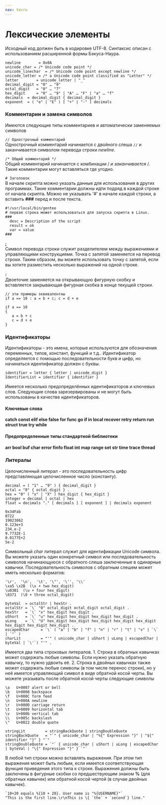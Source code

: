 ```yaml
---
nav: tocru
---
```


# Лексические элементы

Исходный код должен быть в кодировке UTF-8. Синтаксис описан с использованием расширенной формы Бэкуса-Наура.

```text
newline        = 0x0A
unicode_char = /* Unicode code point */
unicode_linechar  = /* Unicode code point except newline */ 
unicode_letter = /* a Unicode code point classified as "Letter" */
letter        = unicode_letter | "_"
decimal_digit = "0" … "9" 
octal_digit   = "0" … "7" 
hex_digit     = "0" … "9" | "A" … "F" | "a" … "f" 
decimals  = decimal_digit { decimal_digit }
exponent  = ( "e" | "E" ) [ "+" | "-" ] decimals
```

### Комментарии и замена символов

Имеются следующие типы комментариев и автоматически заменяемых символов

`// Однострочный комментарий`  
Однострочный комментарий начинается с двойного слеша `//` и заканчивается символом перевода строки _newline_.

`/* Общий комментарий */`  
Общий комментарий начинается с комбинации / _и заканчивается_ /. Такие комментарии могут вставляться где угодно.

`# Заголовок`  
В начале скрипта можно указать данные для использования в других программах. Такие комментарии должны идти подряд в каждой строке от начала скрипта. Можно не указывать '\#' в начале каждой строки, а вставить **\#\#\#** перед и после текста.

```text
#!/usr/local/bin/gentee
# первая строка может использоваться для запуска скрипта в Linux.
###
  desc = Description of the script
  result = ok
  var = value
###
```

**;**  
Символ перевода строки служит разделителем между выражениями и управляющими конструкциями. Точка с запятой заменяется на перевод строки. Таким образом, вы можете использовать точку с запятой, если вы хотите разместить несколько выражений на одной строке.

**:**  
Двоеточие заменяется на открывающую фигурную скобку и вставляется закрывающая фигурная скобка в конце текущей строки.

```text
// эти примеры эквивалентны
if a == 10 : a = b + c; c = d + e 

if a == 10 
{
   a = b + c
   c = d + e
}
```

### Идентификаторы

Идентификаторы - это имена, которые используются для обозначения переменных, типов, констант, функций и т.д.. Идентификатор определяется с помощью последовательности букв и цифр, но начинаться идентификатор должен с буквы.

```text
identifier = letter { letter | unicode_digit }
IdentifierList = identifier { identifier }
```

Имеется несколько предопределённых идентификаторов и ключевых слов. Следующие слова зарезервированы и не могут быть использованы в качестве идентификаторов.

#### Ключевые слова

**catch const elif else false for func go if in local recover retry return run struct true try while**

#### Предопределенные типы стандартной библиотеки

**arr bool buf char error finfo float int map range set str time trace thread**

### Литералы

Целочисленный литерал - это последовательность цифр представляющая целочисленное число \(константу\).

```text
decimal = ( "1" … "9" ) { decimal_digit } 
octal = "0" { octal_digit } .
hex = "0" ( "x" | "X" ) hex_digit { hex_digit } 
integer = decimal | octal | hex
float = decimals "." [ decimals ] [ exponent ] | decimals exponent
```

```text
0x34Fab
0722
19023862
0.123e+3
234.e-2
9.7732E-1
0.0177E+2
5e-2
```

Символьный _char_ литерал служит для идентификации Unicode символа. Вы можете указать один конкретный символ или последовательность символов начинающуюся с обратного слеша заключенные в одинарные кавычки. Последовательность символов с обратным слешем может иметь несколько форматов:

```text
'\r',  '\n',  '\t', '\"', '\'', '\\' 
\xa5 \x2B  (\x + two hex_digit)
\u03B1  (\u + four hex_digit)
\0371  (\0 + three octal_digit)
```

```text
byteVal  = octalStr | hexStr .
octalStr = `\` "0" octal_digit octal_digit octal_digit .
hexStr   = `\` "x" hex_digit hex_digit .
uShort   = `\` "u" hex_digit hex_digit hex_digit hex_digit .
uLong    = `\` "U" hex_digit hex_digit hex_digit hex_digit hex_digit hex_digit hex_digit hex_digit .
escapedChar     = `\` ( "a" | "b" | "f" | "n" | "r" | "t" | "v" | `\` | `"` ) 
charLit         = "'" ( unicode_char | uShort | uLong | escapedChar | byteVal | `\'`) "'" .
```

Имеется два типа строковых литералов. 1. Строка в обратных кавычках может содержать любые символы. Если нужно указать обратную кавычку, то нужно удвоить её. 2. Строка в двойных кавычках также может содержать любые символы \(в том числе перенос строки\), но у неё имеется управляющий символ в виде обратной косой черты. Вы можете указывать после обратной косой черты следующие символы

```text
\a   U+0007 alert or bell  
\b   U+0008 backspace  
\f   U+000C form feed  
\n   U+000A newline  
\r   U+000D carriage return  
\t   U+0009 horizontal tab  
\v   U+000b vertical tab  
\\   U+005c backslash  
\"   U+0022 double quote
```

```text
stringLit         = stringBackQuote | stringDoubleQuote
stringBackQuote   = "`" { unicode_char | "%{" Expression "}" | "${" identifier "}" } "`"
stringDoubleQuote = `"` { unicode_char | uShort | uLong | escapedChar | byteVal | "\{" Expression "}" } `"`
```

В любой тип строки можно вставлять выражения. При этом тип выражения может быть любым, если имеется соответствующая функция приведения этого типа к строке. Выражения должны быть заключены в фигурные скобки со предшествующим знаком **%** \(для обратных кавычек\) или обратной косой чертой \(в случае двойных кавычек\).

```text
`10+20 equals %{10 + 20}. User name is "%{USERNAME}"`
"This is the first line.\r\nThis is \{ `the` + `second`} line."
```


